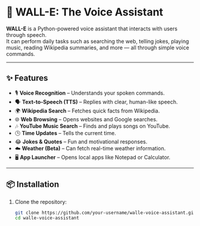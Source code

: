 # 🤖 WALL-E: The Voice Assistant

**WALL-E** is a Python-powered voice assistant that interacts with users through speech.  
It can perform daily tasks such as searching the web, telling jokes, playing music, reading Wikipedia summaries, and more — all through simple voice commands.  

---

## ✨ Features
- 🎙️ **Voice Recognition** – Understands your spoken commands.  
- 🗣️ **Text-to-Speech (TTS)** – Replies with clear, human-like speech.  
- 🌍 **Wikipedia Search** – Fetches quick facts from Wikipedia.  
- 🌐 **Web Browsing** – Opens websites and Google searches.  
- 🎶 **YouTube Music Search** – Finds and plays songs on YouTube.  
- 🕒 **Time Updates** – Tells the current time.  
- 😂 **Jokes & Quotes** – Fun and motivational responses.  
- ☁️ **Weather (Beta)** – Can fetch real-time weather information.  
- 🖥️ **App Launcher** – Opens local apps like Notepad or Calculator.  

---



## 📦 Installation

1. Clone the repository:
   ```bash
   git clone https://github.com/your-username/walle-voice-assistant.git
   cd walle-voice-assistant
